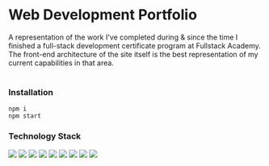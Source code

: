 # Web Development Portfolio

A representation of the work I've completed during & since the time I finished a full-stack development certificate program at Fullstack Academy. The front-end architecture of the site itself is the best representation of my current capabilities in that area.
</br>
</br>

### Installation

```
npm i
npm start
```

### Technology Stack

<p display='inline'>
  <img src="https://img.shields.io/badge/JavaScript-grey?style=for-the-badge&logo=javascript" />
  <img src="https://img.shields.io/badge/React.js-00509f?style=for-the-badge&logo=react" />
  <img src="https://img.shields.io/badge/Node.js-005800?style=for-the-badge&logo=nodedotjs" />
  <img src="https://img.shields.io/badge/React%20Router-00509f?style=for-the-badge&logo=react" />
  <img src="https://img.shields.io/badge/React%20Parallax-00509f?style=for-the-badge&logo=react" />
  <img src="https://img.shields.io/badge/HTML-dfaa86?style=for-the-badge&logo=html5" />
  <img src="https://img.shields.io/badge/Tailwind%20CSS-e3e3e3?style=for-the-badge&logo=tailwindcss" />
  <img src="https://img.shields.io/badge/Vanilla%20CSS-f5d301?style=for-the-badge&logo=css3" />
  <img src="https://img.shields.io/badge/Material%20UI-e3e3e3?style=for-the-badge&logo=mui" />
</p>
